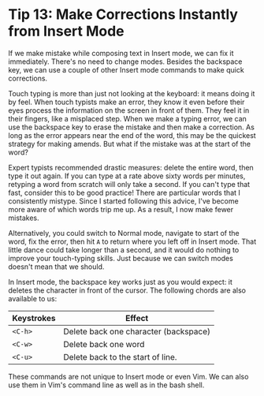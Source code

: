 Tip 13: Make Corrections Instantly from Insert Mode
===================================================

If we make mistake while composing text in Insert mode, we can fix it
immediately. There's no need to change modes. Besides the backspace key, we can
use a couple of other Insert mode commands to make quick corrections.

Touch typing is more than just not looking at the keyboard: it means doing it
by feel. When touch typists make an error, they know it even before their eyes
process the information on the screen in front of them. They feel it in their
fingers, like a misplaced step.
 When we make a typing error, we can use the backspace key to erase the mistake
and then make a correction. As long as the error appears near the end of the
word, this may be the quickest strategy for making amends. But what if the
mistake was at the start of the word?

Expert typists recommended drastic measures: delete the entire word, then type
it out again. If you can type at a rate above sixty words per minutes, retyping
a word from scratch will only take a second. If you can't type that fast,
consider this to be good practice! There are particular words that I
consistently mistype. Since I started following this advice, I've become more
aware of which words trip me up. As a result, I now make fewer mistakes.

Alternatively, you could switch to Normal mode, navigate to start of the word,
fix the error, then hit `A` to return where you left off in Insert mode. That
little dance could take longer than a second, and it would do nothing to
improve your touch-typing skills. Just because we can switch modes doesn't mean
that we should.

In Insert mode, the backspace key works  just as you would expect: it deletes
the character in front of the cursor. The following chords are also available
to us:

Keystrokes |     Effect
-----------|------------------------------------------
`<C-h>`    |     Delete back one character (backspace)
`<C-w>`    |     Delete back one word
`<C-u>`    |     Delete back to the start of line.

These commands are not unique to Insert mode or even Vim. We can also use them
in Vim's command line as well as in the bash shell.


